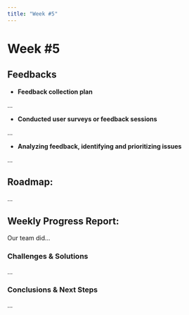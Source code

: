 ```yaml
---
title: "Week #5"
---
```


# **Week #5**

## **Feedbacks**

- **Feedback collection plan**

...

- **Conducted user surveys or feedback sessions**

...

- **Analyzing feedback, identifying and prioritizing issues**

...

## **Roadmap**:

...

## **Weekly Progress Report**:

Our team did...

### **Challenges & Solutions**

...

### **Conclusions & Next Steps**

...
